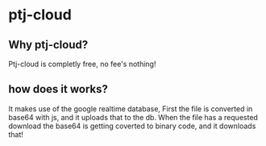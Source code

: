 # ptj-cloud
## Why ptj-cloud?
Ptj-cloud is completly free, no fee's nothing!
## how does it works?
It makes use of the google realtime database, 
First the file is converted in base64 with js, and it uploads that to the db.
When the file has a requested download the base64 is getting coverted to binary code, and it downloads that!
